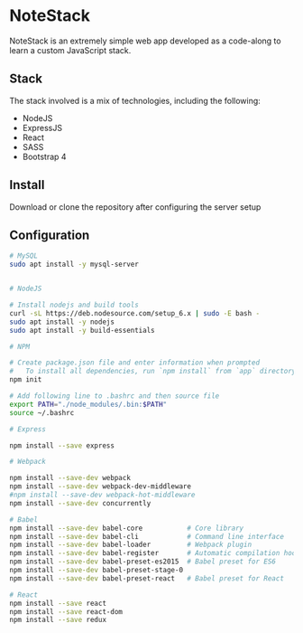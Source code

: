 # NoteStack
NoteStack is an extremely simple web app developed as a code-along to learn a custom JavaScript stack.

## Stack
The stack involved is a mix of technologies, including the following:

- NodeJS
- ExpressJS
- React
- SASS
- Bootstrap 4

## Install
Download or clone the repository after configuring the server setup

## Configuration

```bash
# MySQL
sudo apt install -y mysql-server


# NodeJS

# Install nodejs and build tools
curl -sL https://deb.nodesource.com/setup_6.x | sudo -E bash -
sudo apt install -y nodejs
sudo apt install -y build-essentials

# NPM

# Create package.json file and enter information when prompted
#	To install all dependencies, run `npm install` from `app` directory
npm init

# Add following line to .bashrc and then source file
export PATH="./node_modules/.bin:$PATH"
source ~/.bashrc

# Express

npm install --save express

# Webpack

npm install --save-dev webpack
npm install --save-dev webpack-dev-middleware
#npm install --save-dev webpack-hot-middleware
npm install --save-dev concurrently

# Babel
npm install --save-dev babel-core			# Core library
npm install --save-dev babel-cli			# Command line interface
npm install --save-dev babel-loader			# Webpack plugin
npm install --save-dev babel-register		# Automatic compilation hook
npm install --save-dev babel-preset-es2015	# Babel preset for ES6
npm install --save-dev babel-preset-stage-0
npm install --save-dev babel-preset-react	# Babel preset for React

# React
npm install --save react
npm install --save react-dom
npm install --save redux

```
